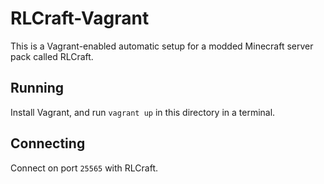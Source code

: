 # RLCraft-Vagrant

This is a Vagrant-enabled automatic setup for a modded Minecraft server pack called RLCraft.

## Running

Install Vagrant, and run `vagrant up` in this directory in a terminal.

## Connecting

Connect on port `25565` with RLCraft.
